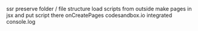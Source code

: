 ssr
preserve folder / file structure
load scripts from outside
make pages in jsx and put script there
onCreatePages
codesandbox.io
integrated console.log
